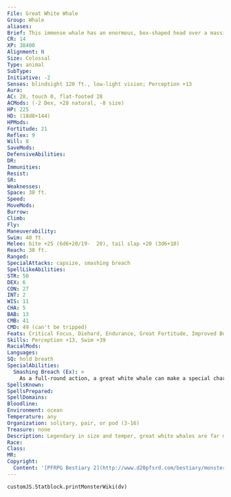 ```yaml
---
File: Great White Whale
Group: Whale
aliases: 
Brief: This immense whale has an enormous, box-shaped head over a massive, toothy maw. Its rough white hide is laced with scars.
CR: 14
XP: 38400
Alignment: N
Size: Colossal
Type: animal
SubType: 
Initiative: -2
Senses: blindsight 120 ft., low-light vision; Perception +13
Aura: 
AC: 28, touch 0, flat-footed 28
ACMods: (-2 Dex, +28 natural, -8 size)
HP: 225
HD: (18d8+144)
HPMods: 
Fortitude: 21
Reflex: 9
Will: 8
SaveMods: 
DefensiveAbilities: 
DR: 
Immunities: 
Resist: 
SR: 
Weaknesses: 
Space: 30 ft.
Speed: 
MoveMods: 
Burrow: 
Climb: 
Fly: 
Maneuverability: 
Swim: 40 ft.
Melee: bite +25 (6d6+20/19-  20), tail slap +20 (3d6+10)
Reach: 30 ft.
Ranged: 
SpecialAttacks: capsize, smashing breach
SpellLikeAbilities: 
STR: 50
DEX: 6
CON: 27
INT: 2
WIS: 11
CHA: 5
BAB: 13
CMB: 41
CMD: 49 (can't be tripped)
Feats: Critical Focus, Diehard, Endurance, Great Fortitude, Improved Bull Rush, Improved Critical (bite), Iron Will, Power Attack, Staggering Critical
Skills: Perception +13, Swim +39
RacialMods: 
Languages: 
SQ: hold breath
SpecialAbilities:
  Smashing Breach (Ex): >
    As a full-round action, a great white whale can make a special charge attack against creatures on the surface of the water. At the end of its charge, the whale breaches, then slams down onto the target with incredible force. Any Huge or smaller creatures in the whale's space must make a DC 27 Reflex save or take 4d8+30 points of bludgeoning damage and be forced into the nearest square that is adjacent to the whale. This breach automatically attempts to capsize any boats caught wholly or partially in this area. The save DC is Constitution-based.
SpellsKnown: 
SpellsPrepared: 
SpellDomains: 
Bloodline: 
Environment: ocean
Temperature: any
Organization: solitary, pair, or pod (3-16)
Treasure: none
Description: Legendary in size and temper, great white whales are far more aggressive than their smaller kin.
Race: 
Class: 
MR: 
Copyright:
  Content: '[PFRPG Bestiary 2](http://www.d20pfsrd.com/bestiary/monster-listings/animals/aquatic/whale/whale-great-white)'
---
```

```dataviewjs
customJS.Statblock.printMonsterWiki(dv)
```
